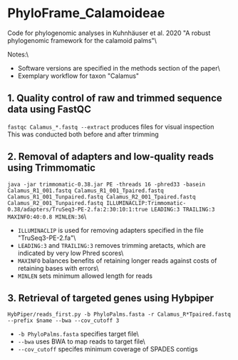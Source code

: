 # PhyloFrame_Calamoideae
Code for phylogenomic analyses in Kuhnhäuser et al. 2020 "A robust phylogenomic framework for the calamoid palms"\

Notes:\
- Software versions are specified in the methods section of the paper\
- Exemplary workflow for taxon "Calamus"

## 1. Quality control of raw and trimmed sequence data using FastQC
```fastqc Calamus_*.fastq --extract``` produces files for visual inspection\
This was conducted both before and after trimming

## 2. Removal of adapters and low-quality reads using Trimmomatic
```java -jar trimmomatic-0.38.jar PE -threads 16 -phred33 -basein Calamus_R1_001.fastq Calamus_R1_001_Tpaired.fastq Calamus_R1_001_Tunpaired.fastq Calamus_R2_001_Tpaired.fastq Calamus_R2_001_Tunpaired.fastq ILLUMINACLIP:Trimmomatic-0.38/adapters/TruSeq3-PE-2.fa:2:30:10:1:true LEADING:3 TRAILING:3 MAXINFO:40:0.8 MINLEN:36```\
- ```ILLUMINACLIP``` is used for removing adapters specified in the file "TruSeq3-PE-2.fa"\
- ```LEADING:3``` and ```TRAILING:3``` removes trimming aretacts, which are indicated by very low Phred scores\
- ```MAXINFO``` balances benefits of retaining longer reads against costs of retaining bases with errors\
- ```MINLEN``` sets minimum allowed length for reads

## 3. Retrieval of targeted genes using Hybpiper
```HybPiper/reads_first.py -b PhyloPalms.fasta -r Calamus_R*Tpaired.fastq --prefix $name --bwa --cov_cutoff 3```
- ```-b PhyloPalms.fasta``` specifies target file\
- ```--bwa``` uses BWA to map reads to target file\
- ```--cov_cutoff``` specifes minimum coverage of SPADES contigs



